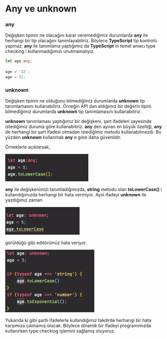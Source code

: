 # Any ve unknown

### **any**

Değişken tipinin ne olacağını karar veremediğimiz durumlarda **any** ile herhangi bir tip olacağını tanımlayabiliriz. Böylece **TypeScript** tip kontrolü yapmaz. **any** ile tanımlama yaptığımız da **TypeScript** in temel amacı type checking i kullanmadığımızı unutmamalıyız.

```typescript
let age:any;

age = '32';
age = 32;
```

### unknown

Değişken tipinin ne olduğunu bilmediğimiz durumlarda **unknown** tip tanımlamasını kullanabiliriz. Örneğin API dan aldığımız bir değerin tipini bilmediğimiz durumlarda **unknown** tip tanımlamasını kullanabiliriz.

**unknown** tanımlaması yaptığımız bir değişkeni, şart ifadeleri sayesinde istediğimiz duruma göre kullanabiliriz. **any** den ayıran en büyük özelliği, **any** de herhangi bir şart ifadesi olmadan istediğimiz metodu kullanabilmezdi. Bu yüzden **unknown** kullanmak **any** e göre daha güvenlidir.  
  
Örneklerle açıklarsak,

![](.gitbook/assets/ekran-resmi-2021-07-17-13.31.42.png)

**any** ile değişkenimizi tanımladığımızda, **string** metodu olan **toLowerCase\(\)** i kullandığımızda herhangi bir hata vermiyor.  Ayni ifadeyi **unknown** ile yazdığımız zaman

![](.gitbook/assets/ekran-resmi-2021-07-17-13.33.25.png)

görüldüğü gibi editörümüz hata veriyor. 

![](.gitbook/assets/ekran-resmi-2021-07-17-13.35.02.png)

Yukarıda ki gibi şartlı ifadelerle kullandığımız takdirde herhangi bir hata karşımıza çıkmamış olucak. Böylece dinamik bir ifadeyi programımızda kullanırken type checking işlemini sağlamış oluyoruz.

